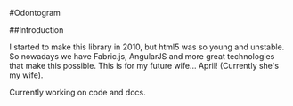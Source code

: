 #Odontogram

##Introduction

I started to make this library in 2010, but html5 was so young and unstable.
So nowadays we have Fabric.js, AngularJS and more great technologies
that make this possible. This is for my future wife... April! (Currently she's my wife).

Currently working on code and docs.
